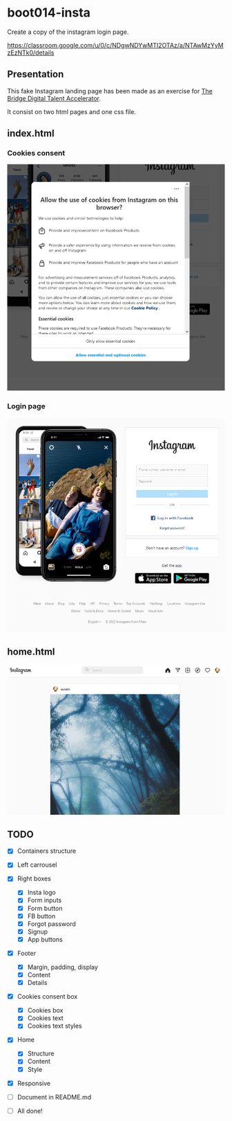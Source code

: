 # boot014-insta

Create a copy of the instagram login page.

https://classroom.google.com/u/0/c/NDgwNDYwMTI2OTAz/a/NTAwMzYyMzEzNTk0/details

## Presentation

This fake Instagram landing page has been made as an exercise for
[The Bridge Digital Talent Accelerator](https://thebridge.tech).

It consist on two html pages and one css file.

## index.html

### Cookies consent
![cookies consent](/doc/doc-index-1.png)

### Login page
![login page](/doc/doc-index-2.png)

## home.html
![home.html](/doc/doc-index-3.png)

## TODO
 * [x] Containers structure
 * [x] Left carrousel
 * [x] Right boxes
     * [x] Insta logo
     * [x] Form inputs
     * [x] Form button
     * [x] FB button
     * [x] Forgot password
     * [x] Signup
     * [x] App buttons

 * [x] Footer
     * [x] Margin, padding, display
     * [x] Content
     * [x] Details

 * [x] Cookies consent box
     * [x] Cookies box
     * [x] Cookies text
     * [x] Cookies text styles

 * [x] Home
     * [x] Structure
     * [x] Content
     * [x] Style

 * [x] Responsive

 * [ ] Document in README.md
 * [ ] All done!
